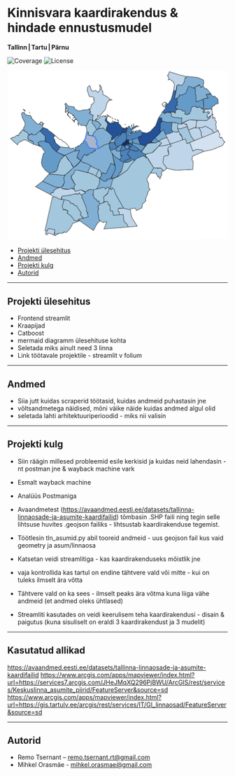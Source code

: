 # Kinnisvara kaardirakendus & hindade ennustusmudel
**Tallinn | Tartu | Pärnu**

![Coverage](https://img.shields.io/codecov/c/github/remots22/kinnisvaraveeb)
![License](https://img.shields.io/github/license/remots22/kinnisvaraveeb)

![Demo GIF](test.png)

- [Projekti ülesehitus](#projekti-ülesehitus)  
- [Andmed](#andmed)
- [Projekti kulg](#projekti-kulg)      
- [Autorid](#autorid)

---

## Projekti ülesehitus

* Frontend streamlit
* Kraapijad
* Catboost
* mermaid diagramm ülesehituse kohta
* Seletada miks ainult need 3 linna
* Link töötavale projektile - streamlit v folium 

---

## Andmed

* Siia jutt kuidas scraperid töötasid, kuidas andmeid puhastasin jne
* võltsandmetega näidised, mõni väike näide kuidas andmed algul olid
* seletada lahti arhitektuuriperioodid - miks nii valisin

---

## Projekti kulg

* Siin räägin millesed probleemid esile kerkisid ja kuidas neid lahendasin - nt postman jne & wayback machine vark

* Esmalt wayback machine
* Analüüs Postmaniga
* Avaandmetest (https://avaandmed.eesti.ee/datasets/tallinna-linnaosade-ja-asumite-kaardifailid) tõmbasin .SHP faili ning tegin selle lihtsuse huvites .geojson failiks - lihtsustab kaardirakenduse tegemist.
* Töötlesin tln_asumid.py abil tooreid andmeid - uus geojson fail kus vaid geometry ja asum/linnaosa
* Katsetan veidi streamlitiga - kas kaardirakenduseks mõistlik jne
* vaja kontrollida kas tartul on endine tähtvere vald või mitte - kui on tuleks ilmselt ära võtta
* Tähtvere vald on ka sees - ilmselt peaks ära võtma kuna liiga vähe andmeid (et andmed oleks ühtlased)
* Streamliti kasutades on veidi keerulisem teha kaardirakendusi - disain & paigutus (kuna sisuliselt on eraldi 3 kaardirakendust ja 3 mudelit)


---
## Kasutatud allikad

https://avaandmed.eesti.ee/datasets/tallinna-linnaosade-ja-asumite-kaardifailid
https://www.arcgis.com/apps/mapviewer/index.html?url=https://services7.arcgis.com/JHeJMqXQ296PjBWU/ArcGIS/rest/services/Keskuslinna_asumite_piirid/FeatureServer&source=sd
https://www.arcgis.com/apps/mapviewer/index.html?url=https://gis.tartulv.ee/arcgis/rest/services/IT/GI_linnaosad/FeatureServer&source=sd

---

## Autorid
* Remo Tsernant – <remo.tsernant.rt@gmail.com>  
* Mihkel Orasmäe - <mihkel.orasmae@gmail.com>
